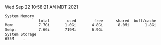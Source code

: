 Wed Sep 22 10:58:21 AM MDT 2021
```bash
System Memory
               total        used        free      shared  buff/cache   available
Mem:           7.7Gi       1.0Gi       4.8Gi       8.0Mi       1.8Gi       6.3Gi
Swap:          7.6Gi       719Mi       6.9Gi
System Storage
655M	.
```
```bash

